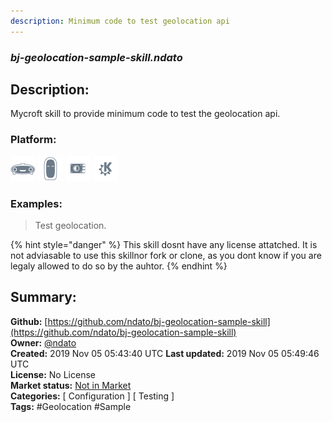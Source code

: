 ```yaml
---
description: Minimum code to test geolocation api
---
```


### _bj-geolocation-sample-skill.ndato_  
## Description:  
Mycroft skill to provide minimum code to test the geolocation api.  
  
  
### Platform:  
 ![Mark I](../.gitbook/assets/mark-1-icon.png)  ![Mark II](../.gitbook/assets/mark-2-icon.png)  ![Picroft](../.gitbook/assets/picroft-icon.png)  ![plasmoid](../.gitbook/assets/kde.png)   
### Examples:  
> Test geolocation.  
  
{% hint style="danger" %}
This skill dosnt have any license attatched. It is not adviasable to use this skillnor fork or clone, as you dont know if you are legaly allowed to do so by the auhtor.
{% endhint %}
  
## Summary:  
**Github:** [https://github.com/ndato/bj-geolocation-sample-skill](https://github.com/ndato/bj-geolocation-sample-skill)  
**Owner:** [@ndato](https://github.com/ndato)  
**Created:** 2019 Nov 05 05:43:40 UTC  **Last updated:** 2019 Nov 05 05:49:46 UTC  
**License:** No License  
**Market status:** [Not in Market](https://market.mycroft.ai/skill/)  
**Categories:** [ Configuration ] [ Testing ]   
**Tags:** \#Geolocation \#Sample   
